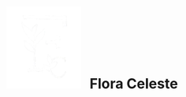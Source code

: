 <h1 align="center"><img src="Codigo/Img/logo.svg" alt="Logo Flora Celeste" style="margin-right: 10px;"> Flora Celeste</h1>
